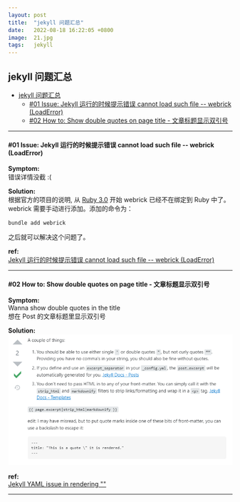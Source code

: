 ```yaml
---
layout: post
title:  "jekyll 问题汇总"
date:   2022-08-18 16:22:05 +0800
image:  21.jpg
tags:   jekyll
---
```


jekyll 问题汇总
--------------------

- [jekyll 问题汇总](#jekyll-问题汇总)
    - [#01 Issue: Jekyll 运行的时候提示错误 cannot load such file -- webrick (LoadError)](#01-issue-jekyll-运行的时候提示错误-cannot-load-such-file----webrick-loaderror)
    - [#02 How to: Show double quotes on page title - 文章标题显示双引号](#02-how-to-show-double-quotes-on-page-title---文章标题显示双引号)
   


---
#### #01 Issue: Jekyll 运行的时候提示错误 cannot load such file -- webrick (LoadError)
**Symptom:**  
错误详情没截 :(

**Solution:**  
根据官方的项目的说明, 从 [Ruby 3.0](https://www.ruby-lang.org/en/news/2020/12/25/ruby-3-0-0-released/) 开始 webrick 已经不在绑定到 Ruby 中了。
webrick 需要手动进行添加。添加的命令为：
```
bundle add webrick
```
之后就可以解决这个问题了。

**ref:**  
[Jekyll 运行的时候提示错误 cannot load such file -- webrick (LoadError)](https://www.cnblogs.com/huyuchengus/p/15473035.html)

---
#### #02 How to: Show double quotes on page title - 文章标题显示双引号
**Symptom:**  
Wanna show double quotes in the title  
想在 Post 的文章标题里显示双引号

**Solution:**  
![一图胜千言](/images/2022/0818-01.png)

**ref:**  
[Jekyll YAML issue in rendering ""](https://stackoverflow.com/questions/31784058/jekyll-yaml-issue-in-rendering)

---